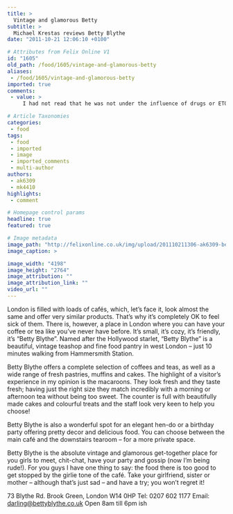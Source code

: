```yaml
---
title: >
  Vintage and glamorous Betty
subtitle: >
  Michael Krestas reviews Betty Blythe
date: "2011-10-21 12:06:10 +0100"

# Attributes from Felix Online V1
id: "1605"
old_path: /food/1605/vintage-and-glamorous-betty
aliases:
 - /food/1605/vintage-and-glamorous-betty
imported: true
comments:
 - value: >
     I had not read that he was not under the influence of drugs or ETOH, but I was not trynig to state that it was a fact he was drunk. Toxicology screenings also cannot pick up designer drugs, such as synthetic marijuana or bath salts , both of which are possible to have caused increased bleeding and swelling to the brain due to hyperthermia. I am by no means an expert on the case or the man that died, I was just trynig to give a little medical incite.

# Article Taxonomies
categories:
 - food
tags:
 - food
 - imported
 - image
 - imported_comments
 - multi-author
authors:
 - ak6309
 - mk4410
highlights:
 - comment

# Homepage control params
headline: true
featured: true

# Image metadata
image_path: "http://felixonline.co.uk/img/upload/201110211306-ak6309-betty-blythe-tea-shopw.jpg"
image_caption: >

image_width: "4198"
image_height: "2764"
image_attribution: ""
image_attribution_link: ""
video_url: ""
---
```


London is filled with loads of cafés, which, let’s face it, look almost the same and offer very similar products. That’s why it’s completely OK to feel sick of them. There is, however, a place in London where you can have your coffee or tea like you’ve never have before. It’s small, it’s cozy, it’s friendly, it’s “Betty Blythe”. Named after the Hollywood starlet, “Betty Blythe” is a beautiful, vintage teashop and fine food pantry in west London – just 10 minutes walking from Hammersmith Station.

Betty Blythe offers a complete selection of coffees and teas, as well as a wide range of fresh pastries, muffins and cakes. The highlight of a visitor’s experience in my opinion is the macaroons. They look fresh and they taste fresh; having just the right size they match incredibly with a morning or afternoon tea without being too sweet. The counter is full with beautifully made cakes and colourful treats and the staff look very keen to help you choose!

Betty Blythe is also a wonderful spot for an elegant hen-do or a birthday party offering pretty decor and delicious food. You can choose between the main café and the downstairs tearoom – for a more private space.

Betty Blythe is the absolute vintage and glamorous get-together place for you girls to meet, chit-chat, have your party and gossip (now I’m being rude!). For you guys I have one thing to say: the food there is too good to get stopped by the girlie tone of the café. Take your girlfriend, sister or mother – although that’s just sad – and have a try; you won’t regret it!

73 Blythe Rd. Brook Green, London W14 0HP
 Tel: 0207 602 1177
 Email: darling@bettyblythe.co.uk
 Open 8am till 6pm ish
